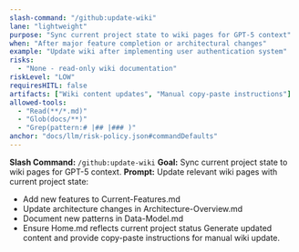 ```yaml
---
slash-command: "/github:update-wiki"
lane: "lightweight"
purpose: "Sync current project state to wiki pages for GPT-5 context"
when: "After major feature completion or architectural changes"
example: "Update wiki after implementing user authentication system"
risks:
  - "None - read-only wiki documentation"
riskLevel: "LOW"
requiresHITL: false
artifacts: ["Wiki content updates", "Manual copy-paste instructions"]
allowed-tools:
  - "Read(**/*.md)"
  - "Glob(docs/**)"
  - "Grep(pattern:# |## |### )"
anchor: "docs/llm/risk-policy.json#commandDefaults"
---
```


**Slash Command:** `/github:update-wiki`
**Goal:** Sync current project state to wiki pages for GPT-5 context.
**Prompt:**
Update relevant wiki pages with current project state:
- Add new features to Current-Features.md
- Update architecture changes in Architecture-Overview.md  
- Document new patterns in Data-Model.md
- Ensure Home.md reflects current project status
Generate updated content and provide copy-paste instructions for manual wiki update.